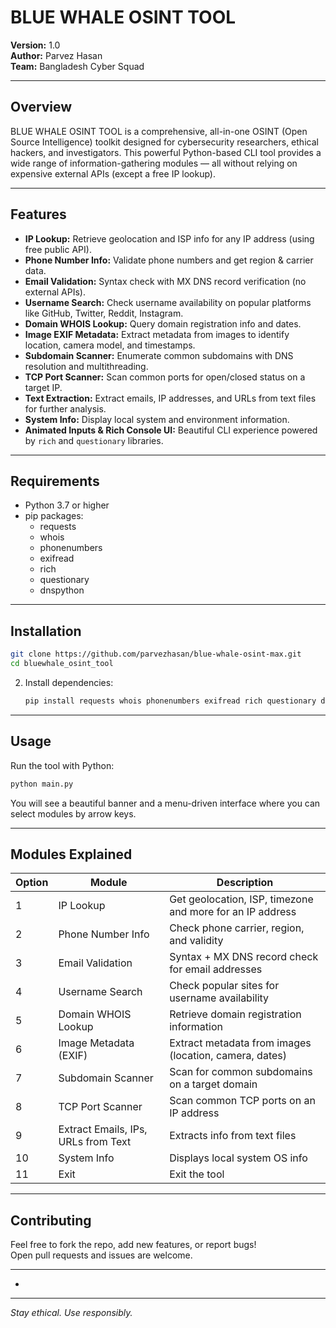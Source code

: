 
# BLUE WHALE OSINT TOOL

**Version:** 1.0  
**Author:** Parvez Hasan  
**Team:** Bangladesh Cyber Squad  

---

## Overview

BLUE WHALE OSINT TOOL is a comprehensive, all-in-one OSINT (Open Source Intelligence) toolkit designed for cybersecurity researchers, ethical hackers, and investigators. This powerful Python-based CLI tool provides a wide range of information-gathering modules — all without relying on expensive external APIs (except a free IP lookup).

---

## Features

- **IP Lookup:** Retrieve geolocation and ISP info for any IP address (using free public API).
- **Phone Number Info:** Validate phone numbers and get region & carrier data.
- **Email Validation:** Syntax check with MX DNS record verification (no external APIs).
- **Username Search:** Check username availability on popular platforms like GitHub, Twitter, Reddit, Instagram.
- **Domain WHOIS Lookup:** Query domain registration info and dates.
- **Image EXIF Metadata:** Extract metadata from images to identify location, camera model, and timestamps.
- **Subdomain Scanner:** Enumerate common subdomains with DNS resolution and multithreading.
- **TCP Port Scanner:** Scan common ports for open/closed status on a target IP.
- **Text Extraction:** Extract emails, IP addresses, and URLs from text files for further analysis.
- **System Info:** Display local system and environment information.
- **Animated Inputs & Rich Console UI:** Beautiful CLI experience powered by `rich` and `questionary` libraries.

---

## Requirements

- Python 3.7 or higher
- pip packages:
  - requests
  - whois
  - phonenumbers
  - exifread
  - rich
  - questionary
  - dnspython

---

## Installation


   ```bash
   git clone https://github.com/parvezhasan/blue-whale-osint-max.git
   cd bluewhale_osint_tool
   ```

2. Install dependencies:

   ```bash
   pip install requests whois phonenumbers exifread rich questionary dnspython
   ```

---

## Usage

Run the tool with Python:

```bash
python main.py
```

You will see a beautiful banner and a menu-driven interface where you can select modules by arrow keys.

---

## Modules Explained

| Option | Module                 | Description                                                      |
|--------|------------------------|------------------------------------------------------------------|
| 1      | IP Lookup              | Get geolocation, ISP, timezone and more for an IP address       |
| 2      | Phone Number Info      | Check phone carrier, region, and validity                        |
| 3      | Email Validation       | Syntax + MX DNS record check for email addresses                 |
| 4      | Username Search        | Check popular sites for username availability                    |
| 5      | Domain WHOIS Lookup    | Retrieve domain registration information                         |
| 6      | Image Metadata (EXIF)  | Extract metadata from images (location, camera, dates)           |
| 7      | Subdomain Scanner      | Scan for common subdomains on a target domain                    |
| 8      | TCP Port Scanner       | Scan common TCP ports on an IP address                            |
| 9      | Extract Emails, IPs, URLs from Text | Extracts info from text files                        |
| 10     | System Info            | Displays local system OS info                                    |
| 11     | Exit                   | Exit the tool                                                    |

---

## Contributing

Feel free to fork the repo, add new features, or report bugs!  
Open pull requests and issues are welcome.

---



-

---

*Stay ethical. Use responsibly.*
